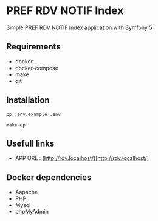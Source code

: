 
# PREF RDV NOTIF Index

Simple PREF RDV NOTIF Index application with Symfony 5

## Requirements

- docker
- docker-compose
- make
- git

## Installation

```shell
cp .env.example .env
```

```shell
make up
```

## Usefull links

- APP URL : (http://rdv.localhost/)[http://rdv.localhost/]

## Docker dependencies

- Aapache
- PHP
- Mysql
- phpMyAdmin
